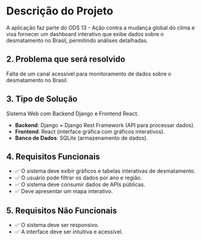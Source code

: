 # Descrição do Projeto

A aplicação faz parte do ODS 13 - Ação contra a mudança global do clima e visa fornecer um dashboard interativo que exibe dados sobre o desmatamento no Brasil, permitindo análises detalhadas.

## 2. Problema que será resolvido

Falta de um canal acessível para monitoramento de dados sobre o desmatamento no Brasil.

## 3. Tipo de Solução

Sistema Web com Backend Django e Frontend React.

- **Backend**: Django + Django Rest Framework (API para processar dados).
- **Frontend**: React (interface gráfica com gráficos interativos).
- **Banco de Dados**: SQLite (armazenamento de dados).

## 4. Requisitos Funcionais

- ✅ O sistema deve exibir gráficos e tabelas interativas de desmatamento.
- ✅ O usuário pode filtrar os dados por ano e região.
- ✅ O sistema deve consumir dados de APIs públicas.
- ✅ Deve apresentar um mapa interativo.

## 5. Requisitos Não Funcionais

- ✅ O sistema deve ser responsivo.
- ✅ A interface deve ser intuitiva e acessível.

